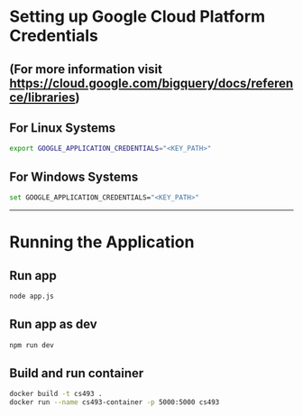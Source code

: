 # Setting up Google Cloud Platform Credentials
## (For more information visit https://cloud.google.com/bigquery/docs/reference/libraries)

## For Linux Systems
```sh
export GOOGLE_APPLICATION_CREDENTIALS="<KEY_PATH>"
```

## For Windows Systems
```sh
set GOOGLE_APPLICATION_CREDENTIALS="<KEY_PATH>"
```
------------
# Running the Application

## Run app
```sh
node app.js
```

## Run app as dev
```sh
npm run dev
```

## Build and run container
```bash
docker build -t cs493 .
docker run --name cs493-container -p 5000:5000 cs493
```
